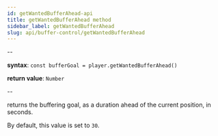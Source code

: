 ```yaml
---
id: getWantedBufferAhead-api
title: getWantedBufferAhead method
sidebar_label: getWantedBufferAhead
slug: api/buffer-control/getWantedBufferAhead
---
```


--

**syntax**: `const bufferGoal = player.getWantedBufferAhead()`

**return value**: `Number`

--

returns the buffering goal, as a duration ahead of the current position, in
seconds.

By default, this value is set to `30`.

